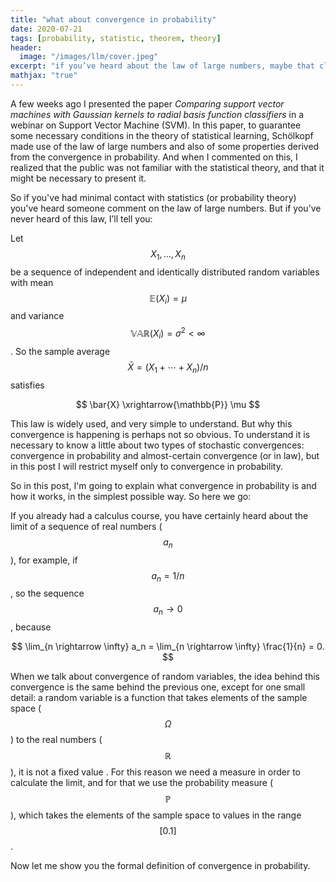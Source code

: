 ```yaml
---
title: "what about convergence in probability"
date: 2020-07-21
tags: [probability, statistic, theorem, theory]
header:
  image: "/images/llm/cover.jpeg"
excerpt: "if you’ve heard about the law of large numbers, maybe that clarifies a lot of questions"
mathjax: "true"
---
```


A few weeks ago I presented the paper _Comparing support vector machines with Gaussian kernels to radial basis function classifiers_ in a webinar on Support Vector Machine (SVM). In this paper, to guarantee some necessary conditions in the theory of statistical learning, Schölkopf made use of the law of large numbers and also of some properties derived from the convergence in probability. And when I commented on this, I realized that the public was not familiar with the statistical theory, and that it might be necessary to present it.

So if you've had minimal contact with statistics (or probability theory) you've heard someone comment on the law of large numbers. But if you’ve never heard of this law, I’ll tell you:

Let $$X_1, \dots, X_n$$ be a sequence of independent and identically distributed random variables with mean $$ \mathbb{E}(X_i) = \mu $$ and variance $$\mathbb{VAR}(X_i) = \sigma^2 < \infty$$. So the sample average $$ \bar{X} = (X_1 + \cdots + X_n)/n $$ satisfies

$$
\bar{X} \xrightarrow{\mathbb{P}} \mu
$$

This law is widely used, and very simple to understand. But why this convergence is happening is perhaps not so obvious. To understand it is necessary to know a little about two types of stochastic convergences: convergence in probability and almost-certain convergence (or in law), but in this post I will restrict myself only to convergence in probability.

So in this post, I'm going to explain what convergence in probability is and how it works, in the simplest possible way. So here we go:

If you already had a calculus course, you have certainly heard about the limit of a sequence of real numbers ($$ a_n $$), for example, if $$a_n = 1/n $$, so the sequence $$ a_n \rightarrow 0$$, because

$$
\lim_{n \rightarrow \infty} a_n = \lim_{n \rightarrow \infty} \frac{1}{n} = 0.
$$

When we talk about convergence of random variables, the idea behind this convergence is the same behind the previous one, except for one small detail: a random variable is a function that takes elements of the sample space ($$\Omega$$) to the real numbers ($$\mathbb{R}$$), it is not a fixed value . For this reason we need a measure in order to calculate the limit, and for that we use the probability measure ($$\mathbb{P}$$), which takes the elements of the sample space to values in the range $$[0.1]$$.

Now let me show you the formal definition of convergence in probability. 
